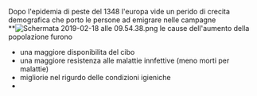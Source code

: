 Dopo l'epidemia di peste del 1348 l'europa  vide un perido di crecita demografica che porto le persone ad emigrare nelle campagne  
**![Schermata 2019-02-18 alle 09.54.38.png](https://lh5.googleusercontent.com/QVijc0pprulk_qW8M0mxn5SP_X6gg9__KLAv7l2PE5zHthByuhjCRv2Fqxse5Nv7VX29_WGP_EemUBCk2fDd13fnBKvsS8u9Jnaqz7ANurvK7MU93jaDskgHta1vqiFNsat_Ssl8vL2rpT0vuyb1XA=s2048)
le cause dell'aumento della popolazione furono
- una maggiore disponibilita del cibo
- una maggiore resistenza alle malattie innfettive (meno morti per malattie)
- migliorie nel rigurdo delle condizioni igieniche
-
